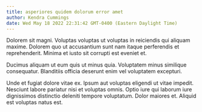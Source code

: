 ```yaml
---
title: asperiores quidem dolorum error amet
author: Kendra Cummings
date: Wed May 18 2022 22:31:42 GMT-0400 (Eastern Daylight Time)
---
```

Dolorem sit magni. Voluptas voluptas ut voluptas in reiciendis qui aliquam maxime. Dolorem quo ut accusantium sunt nam itaque perferendis et reprehenderit. Minima et iusto sit corrupti est eveniet et.

 Ducimus aliquam ut eum quis ut minus quia. Voluptatem minus similique consequatur. Blanditiis officia deserunt enim vel voluptatem excepturi.

 Unde et fugiat dolore vitae ex. Ipsum aut voluptas eligendi ut vitae impedit. Nesciunt labore pariatur nisi et voluptas omnis. Optio iure qui laborum iure dignissimos distinctio deleniti tempore voluptatum. Dolor maiores et. Aliquid est voluptas natus est.